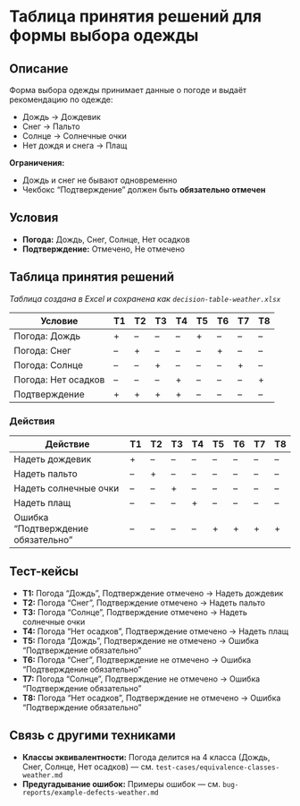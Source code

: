 # Таблица принятия решений для формы выбора одежды

## Описание

Форма выбора одежды принимает данные о погоде и выдаёт рекомендацию по одежде:

- Дождь → Дождевик  
- Снег → Пальто  
- Солнце → Солнечные очки  
- Нет дождя и снега → Плащ  

**Ограничения:**
- Дождь и снег не бывают одновременно
- Чекбокс “Подтверждение” должен быть **обязательно отмечен**

## Условия

- **Погода:** Дождь, Снег, Солнце, Нет осадков  
- **Подтверждение:** Отмечено, Не отмечено

## Таблица принятия решений

_Таблица создана в Excel и сохранена как `decision-table-weather.xlsx`_

| Условие                | Т1  | Т2  | Т3  | Т4  | Т5  | Т6  | Т7  | Т8  |
|------------------------|-----|-----|-----|-----|-----|-----|-----|-----|
| Погода: Дождь          |  +  |  –  |  –  |  –  |  +  |  –  |  –  |  –  |
| Погода: Снег           |  –  |  +  |  –  |  –  |  –  |  +  |  –  |  –  |
| Погода: Солнце         |  –  |  –  |  +  |  –  |  –  |  –  |  +  |  –  |
| Погода: Нет осадков    |  –  |  –  |  –  |  +  |  –  |  –  |  –  |  +  |
| Подтверждение          |  +  |  +  |  +  |  +  |  –  |  –  |  –  |  –  |

### Действия

| Действие                         | Т1  | Т2  | Т3  | Т4  | Т5  | Т6  | Т7  | Т8  |
|----------------------------------|-----|-----|-----|-----|-----|-----|-----|-----|
| Надеть дождевик                 |  +  |  –  |  –  |  –  |  –  |  –  |  –  |  –  |
| Надеть пальто                   |  –  |  +  |  –  |  –  |  –  |  –  |  –  |  –  |
| Надеть солнечные очки           |  –  |  –  |  +  |  –  |  –  |  –  |  –  |  –  |
| Надеть плащ                     |  –  |  –  |  –  |  +  |  –  |  –  |  –  |  –  |
| Ошибка “Подтверждение обязательно” |  –  |  –  |  –  |  –  |  +  |  +  |  +  |  +  |

## Тест-кейсы

- **T1:** Погода “Дождь”, Подтверждение отмечено → Надеть дождевик  
- **T2:** Погода “Снег”, Подтверждение отмечено → Надеть пальто  
- **T3:** Погода “Солнце”, Подтверждение отмечено → Надеть солнечные очки  
- **T4:** Погода “Нет осадков”, Подтверждение отмечено → Надеть плащ  
- **T5:** Погода “Дождь”, Подтверждение не отмечено → Ошибка “Подтверждение обязательно”  
- **T6:** Погода “Снег”, Подтверждение не отмечено → Ошибка “Подтверждение обязательно”  
- **T7:** Погода “Солнце”, Подтверждение не отмечено → Ошибка “Подтверждение обязательно”  
- **T8:** Погода “Нет осадков”, Подтверждение не отмечено → Ошибка “Подтверждение обязательно”

## Связь с другими техниками

- **Классы эквивалентности:** Погода делится на 4 класса (Дождь, Снег, Солнце, Нет осадков) — см. `test-cases/equivalence-classes-weather.md`
- **Предугадывание ошибок:** Примеры ошибок — см. `bug-reports/example-defects-weather.md`
